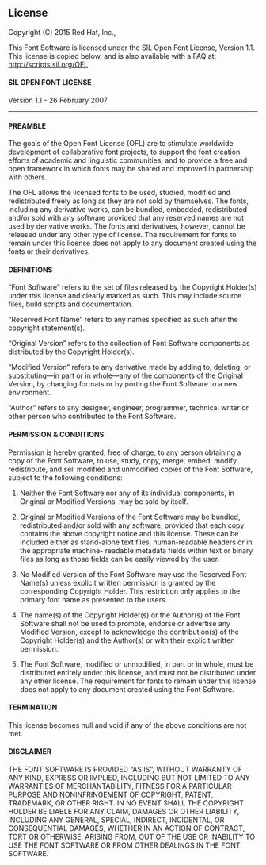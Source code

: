 ## License

Copyright (C) 2015 Red Hat, Inc.,

This Font Software is licensed under the SIL Open Font License, Version 1.1.
This license is copied below, and is also available with a FAQ at:
http://scripts.sil.org/OFL


#### SIL OPEN FONT LICENSE
Version 1.1 - 26 February 2007

---

#### PREAMBLE
The goals of the Open Font License (OFL) are to stimulate worldwide development
of collaborative font projects, to support the font creation efforts of
academic and linguistic communities, and to provide a free and open framework
in which fonts may be shared and improved in partnership with others.

The OFL allows the licensed fonts to be used, studied, modified and
redistributed freely as long as they are not sold by themselves. The fonts,
including any derivative works, can be bundled, embedded, redistributed and/or
sold with any software provided that any reserved names are not used by
derivative works. The fonts and derivatives, however, cannot be released under
any other type of license. The requirement for fonts to remain under this
license does not apply to any document created using the fonts or their
derivatives.

#### DEFINITIONS
“Font Software” refers to the set of files released by the Copyright Holder(s)
under this license and clearly marked as such. This may include source files,
build scripts and documentation.

“Reserved Font Name” refers to any names specified as such after the copyright
statement(s).

“Original Version” refers to the collection of Font Software components as
distributed by the Copyright Holder(s).

“Modified Version” refers to any derivative made by adding to, deleting, or
substituting—in part or in whole—any of the components of the Original Version,
by changing formats or by porting the Font Software to a new environment.

“Author” refers to any designer, engineer, programmer, technical writer or
other person who contributed to the Font Software.

#### PERMISSION & CONDITIONS
Permission is hereby granted, free of charge, to any person obtaining a copy of
the Font Software, to use, study, copy, merge, embed, modify, redistribute, and
sell modified and unmodified copies of the Font Software, subject to the
following conditions:

1) Neither the Font Software nor any of its individual components, in Original
or Modified Versions, may be sold by itself.

2) Original or Modified Versions of the Font Software may be bundled,
redistributed and/or sold with any software, provided that each copy contains
the above copyright notice and this license. These can be included either as
stand-alone text files, human-readable headers or in the appropriate machine-
readable metadata fields within text or binary files as long as those fields
can be easily viewed by the user.

3) No Modified Version of the Font Software may use the Reserved Font Name(s)
unless explicit written permission is granted by the corresponding Copyright
Holder. This restriction only applies to the primary font name as presented to
the users.

4) The name(s) of the Copyright Holder(s) or the Author(s) of the Font Software
shall not be used to promote, endorse or advertise any Modified Version, except
to acknowledge the contribution(s) of the Copyright Holder(s) and the Author(s)
or with their explicit written permission.

5) The Font Software, modified or unmodified, in part or in whole, must be
distributed entirely under this license, and must not be distributed under any
other license. The requirement for fonts to remain under this license does not
apply to any document created using the Font Software.

#### TERMINATION
This license becomes null and void if any of the above conditions are not met.

#### DISCLAIMER
THE FONT SOFTWARE IS PROVIDED “AS IS”, WITHOUT WARRANTY OF ANY KIND, EXPRESS OR
IMPLIED, INCLUDING BUT NOT LIMITED TO ANY WARRANTIES OF MERCHANTABILITY,
FITNESS FOR A PARTICULAR PURPOSE AND NONINFRINGEMENT OF COPYRIGHT, PATENT,
TRADEMARK, OR OTHER RIGHT. IN NO EVENT SHALL THE COPYRIGHT HOLDER BE LIABLE FOR
ANY CLAIM, DAMAGES OR OTHER LIABILITY, INCLUDING ANY GENERAL, SPECIAL,
INDIRECT, INCIDENTAL, OR CONSEQUENTIAL DAMAGES, WHETHER IN AN ACTION OF
CONTRACT, TORT OR OTHERWISE, ARISING FROM, OUT OF THE USE OR INABILITY TO USE
THE FONT SOFTWARE OR FROM OTHER DEALINGS IN THE FONT SOFTWARE.
